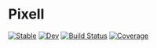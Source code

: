 # Pixell

[![Stable](https://img.shields.io/badge/docs-stable-blue.svg)](https://xzackli.github.io/Pixell.jl/stable)
[![Dev](https://img.shields.io/badge/docs-dev-blue.svg)](https://xzackli.github.io/Pixell.jl/dev)
[![Build Status](https://github.com/xzackli/Pixell.jl/actions/workflows/CI.yml/badge.svg?branch=main)](https://github.com/xzackli/Pixell.jl/actions/workflows/CI.yml?query=branch%3Amain)
[![Coverage](https://codecov.io/gh/xzackli/Pixell.jl/branch/main/graph/badge.svg)](https://codecov.io/gh/xzackli/Pixell.jl)
